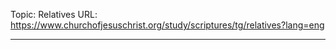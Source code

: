 Topic: Relatives
URL: https://www.churchofjesuschrist.org/study/scriptures/tg/relatives?lang=eng

---

